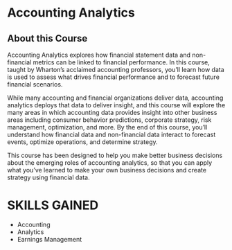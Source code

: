 # Accounting Analytics


## About this Course
Accounting Analytics explores how financial statement data and non-financial metrics can be linked to financial performance.  In this course, taught by Wharton’s acclaimed accounting professors, you’ll learn how data is used to assess what drives financial performance and to forecast future financial scenarios. 

While many accounting and financial organizations deliver data, accounting analytics deploys that data to deliver insight, and this course will explore the many areas in which accounting data provides insight into other business areas including consumer behavior predictions, corporate strategy, risk management, optimization, and more. By the end of this course, you’ll understand how financial data and non-financial data interact to forecast events, optimize operations, and determine strategy. 

This course has been designed to help you make better business decisions about the emerging roles of accounting analytics, so that you can apply what you’ve learned to make your own business decisions and create strategy using financial data. 

# SKILLS GAINED
- Accounting
- Analytics
- Earnings Management

